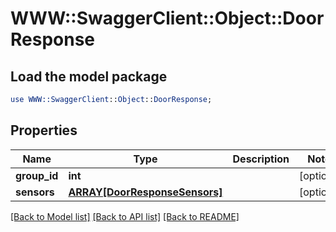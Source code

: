 # WWW::SwaggerClient::Object::DoorResponse

## Load the model package
```perl
use WWW::SwaggerClient::Object::DoorResponse;
```

## Properties
Name | Type | Description | Notes
------------ | ------------- | ------------- | -------------
**group_id** | **int** |  | [optional] 
**sensors** | [**ARRAY[DoorResponseSensors]**](DoorResponseSensors.md) |  | [optional] 

[[Back to Model list]](../README.md#documentation-for-models) [[Back to API list]](../README.md#documentation-for-api-endpoints) [[Back to README]](../README.md)


